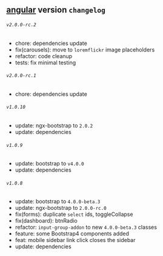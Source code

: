 ## [angular](./README.md) version `changelog`

###### `v2.0.0-rc.2`
- chore: dependencies update
- fix(carousels): move to `loremflickr` image placeholders
- refactor: code cleanup
- tests: fix minimal testing

###### `v2.0.0-rc.1`
- chore: dependencies update

###### `v1.0.10`
- update: ngx-bootstrap to `2.0.2`
- update: dependencies

###### `v1.0.9`
- update: bootstrap to `v4.0.0`
- update: dependencies 

###### `v1.0.8`
- update: bootstrap to `4.0.0-beta.3`
- update: ngx-bootstrap to `2.0.0-rc.0`
- fix(forms): duplicate `select` ids, toggleCollapse
- fix(dashboard): btnRadio 
- refactor: `input-group-addon` to new `4.0.0-beta.3` classes 
- feature: some Bootstrap4 components added
- feat: mobile sidebar link click closes the sidebar
- update: dependencies

